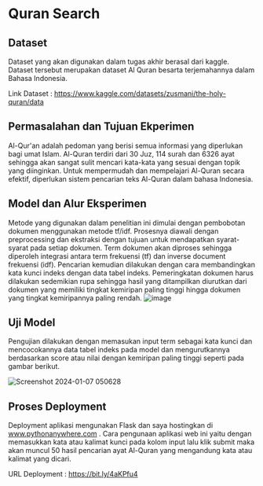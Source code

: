 # Quran Search

## Dataset

Dataset yang akan digunakan dalam tugas akhir berasal dari kaggle. Dataset tersebut merupakan dataset Al Quran besarta terjemahannya dalam Bahasa Indonesia.

Link Dataset : https://www.kaggle.com/datasets/zusmani/the-holy-quran/data 

## Permasalahan dan Tujuan Ekperimen
Al-Qur'an adalah pedoman yang berisi semua informasi yang diperlukan bagi umat Islam. Al-Quran terdiri dari 30 Juz, 114 surah dan 6326 ayat sehingga akan sangat sulit mencari kata-kata yang sesuai dengan topik yang diinginkan. Untuk mempermudah dan mempelajari Al-Quran secara efektif, diperlukan  sistem pencarian teks Al-Quran dalam bahasa Indonesia.

## Model dan Alur Eksperimen
Metode yang digunakan dalam penelitian ini dimulai dengan pembobotan dokumen menggunakan metode tf/idf. Prosesnya diawali dengan preprocessing dan ekstraksi dengan tujuan untuk mendapatkan syarat-syarat pada setiap dokumen. Term dokumen akan diproses sehingga diperoleh integrasi antara term frekuensi (tf) dan inverse document frekuensi (idf). Pencarian kemudian dilakukan dengan cara membandingkan kata kunci indeks dengan data tabel indeks.
Pemeringkatan dokumen harus dilakukan sedemikian rupa sehingga hasil yang ditampilkan diurutkan dari dokumen yang memiliki tingkat kemiripan paling tinggi hingga dokumen yang tingkat kemiripannya  paling rendah.
![image](https://github.com/mmahfud8/Quran-Search/assets/90414487/5fab43eb-f55e-4609-8df4-4b41b2aa0a68)


## Uji Model
Pengujian dilakukan dengan memasukan input term sebagai kata kunci dan mencocokannya data tabel indeks pada model dan mengurutkannya berdasarkan score atau nilai dengan kemiripan paling tinggi seperti pada gambar berikut.

![Screenshot 2024-01-07 050628](https://github.com/mmahfud8/Quran-Search/assets/90414487/c718b3e6-f7d2-46e0-b57a-a46dc17cee78)


## Proses Deployment
Deployment aplikasi mengunakan Flask dan saya hostingkan  di www.pythonanywhere.com .
Cara pengunaan aplikasi web ini yaitu dengan memasukkan kata atau kalimat kunci pada kolom input lalu klik submit maka akan muncul 50  hasil pencarian ayat Al-Quran yang mengandung kata atau kalimat yang dicari.

URL Deployment : https://bit.ly/4aKPfu4 
